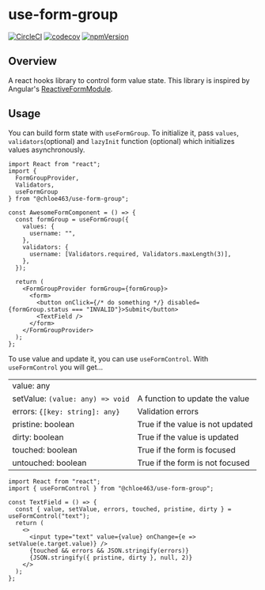 # use-form-group

[![CircleCI](https://circleci.com/gh/chloe463/use-form-group/tree/master.svg?style=svg)](https://circleci.com/gh/chloe463/use-form-group/tree/master)
[![codecov](https://codecov.io/gh/chloe463/use-form-group/branch/master/graph/badge.svg)](https://codecov.io/gh/chloe463/use-form-group)
[![npmVersion](https://img.shields.io/npm/v/@chloe463/use-form-group.svg)](https://www.npmjs.com/package/@chloe463/use-form-group)

## Overview

A react hooks library to control form value state. This library is inspired by Angular's [ReactiveFormModule](https://angular.io/guide/reactive-forms).

## Usage

You can build form state with `useFormGroup`.
To initialize it, pass `values`, `validators`(optional) and `lazyInit` function (optional) which initializes values asynchronously.

```tsx
import React from "react";
import {
  FormGroupProvider,
  Validators,
  useFormGroup
} from "@chloe463/use-form-group";

const AwesomeFormComponent = () => {
  const formGroup = useFormGroup({
    values: {
      username: "",
    },
    validators: {
      username: [Validators.required, Validators.maxLength(3)],
    },
  });

  return (
    <FormGroupProvider formGroup={formGroup}>
      <form>
        <button onClick={/* do something */} disabled={formGroup.status === "INVALID"}>Submit</button>
        <TextField />
      </form>
    </FormGroupProvider>
  );
};
```

To use value and update it, you can use `useFormControl`.
With `useFormControl` you will get...

|||
|:-|:-|
|value: any ||
|setValue: `(value: any) => void` |A function to update the value|
|errors: `{[key: string]: any}` |Validation errors|
|pristine: boolean |True if the value is not updated|
|dirty: boolean |True if the value is updated|
|touched: boolean |True if the form is focused|
|untouched: boolean |True if the form is not focused|

```tsx
import React from "react";
import { useFormControl } from "@chloe463/use-form-group";

const TextField = () => {
  const { value, setValue, errors, touched, pristine, dirty } = useFormControl("text");
  return (
    <>
      <input type="text" value={value} onChange={e => setValue(e.target.value)} />
      {touched && errors && JSON.stringify(errors)}
      {JSON.stringify({ pristine, dirty }, null, 2)}
    </>
  );
};
```
